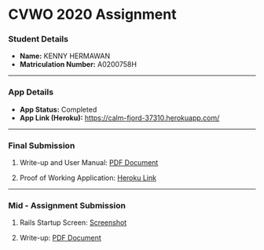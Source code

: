 # CVWO 2020 Assignment

### Student Details
* **Name:** KENNY HERMAWAN  
* **Matriculation Number:** A0200758H
___
### App Details
* **App Status:** Completed  
* **App Link (Heroku):** https://calm-fjord-37310.herokuapp.com/
___
### Final Submission
1. Write-up and User Manual:
[PDF Document](https://github.com/kennyhw/cvwo2020/blob/master/Final%20Submission%20Write-Up%20and%20User%20Manual.pdf)

2. Proof of Working Application:
[Heroku Link](https://calm-fjord-37310.herokuapp.com/)
___
### Mid - Assignment Submission
1. Rails Startup Screen:
[Screenshot](https://github.com/kennyhw/cvwo2020/blob/master/Rails%20Startup%20Screen%20(Mid-Assignment%20Submission).jpg)

2. Write-up:
[PDF Document](https://github.com/kennyhw/cvwo2020/blob/master/Write-up%20(Mid-Assignment%20Submission).pdf)